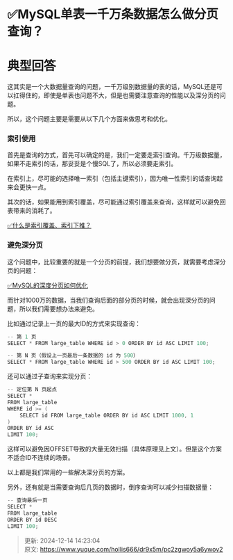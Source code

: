# ✅MySQL单表一千万条数据怎么做分页查询？

# 典型回答


这其实是一个大数据量查询的问题，一千万级别数据量的表的话，MySQL还是可以扛得住的，即使是单表也问题不大，但是也需要注意查询的性能以及深分页的问题。



所以，这个问题主要是需要从以下几个方面来做思考和优化。



### 索引使用


首先是查询的方式，首先可以确定的是，我们一定要走索引查询。千万级数据量，如果不走索引的话，那妥妥是个慢SQL了，所以必须要走索引。



在索引上，尽可能的选择唯一索引（包括主键索引），因为唯一性索引的话查询起来会更快一点。



其次的话，如果能用到索引覆盖，尽可能通过索引覆盖来查询，这样就可以避免回表带来的消耗了。



[✅什么是索引覆盖、索引下推？](https://www.yuque.com/hollis666/dr9x5m/gpg6mivy21wg0r55)



### 避免深分页


这个问题中，比较重要的就是一个分页的前提，我们想要做分页，就需要考虑深分页的问题：



[✅MySQL的深度分页如何优化](https://www.yuque.com/hollis666/dr9x5m/et8lo7l10rg7g7iy)



而针对1000万的数据，当我们查询后面的部分页的时候，就会出现深分页的问题，所以我们需要想办法来避免。



比如通过记录上一页的最大ID的方式来实现查询：



```java
-- 第 1 页
SELECT * FROM large_table WHERE id > 0 ORDER BY id ASC LIMIT 100;

-- 第 N 页（假设上一页最后一条数据的 id 为 500）
SELECT * FROM large_table WHERE id > 500 ORDER BY id ASC LIMIT 100;

```



还可以通过子查询来实现分页：



```java
-- 定位第 N 页起点
SELECT * 
FROM large_table 
WHERE id >= (
    SELECT id FROM large_table ORDER BY id ASC LIMIT 1000, 1
) 
ORDER BY id ASC 
LIMIT 100;
```



这样可以避免因OFFSET导致的大量无效扫描（具体原理见上文）。但是这个方案不适合ID不连续的场景。



以上都是我们常用的一些解决深分页的方案。



另外，还有就是当需要查询后几页的数据时，倒序查询可以减少扫描数据量：



```java
-- 查询最后一页
SELECT * 
FROM large_table 
ORDER BY id DESC 
LIMIT 100;
```



> 更新: 2024-12-14 14:23:04  
> 原文: <https://www.yuque.com/hollis666/dr9x5m/pc2zgwoy5a6ywov2>